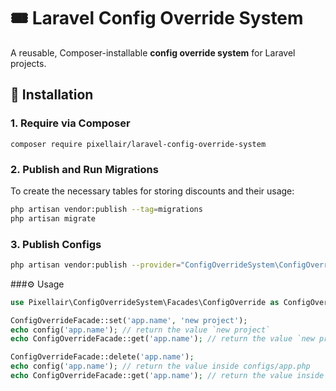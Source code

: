 # 🎟️ Laravel Config Override System

A reusable, Composer-installable **config override system** for Laravel projects.

## 🚀 Installation

### 1. Require via Composer

```
composer require pixellair/laravel-config-override-system
```
### 2. Publish and Run Migrations
To create the necessary tables for storing discounts and their usage:

```bash
php artisan vendor:publish --tag=migrations
php artisan migrate
```
### 3. Publish Configs

```bash
php artisan vendor:publish --provider="ConfigOverrideSystem\ConfigOverrideServiceProvider" --tag=config
```

###⚙️ Usage
```php
use Pixellair\ConfigOverrideSystem\Facades\ConfigOverride as ConfigOverrideFacade;

ConfigOverrideFacade::set('app.name', 'new project');
echo config('app.name'); // return the value `new project`
echo ConfigOverrideFacade::get('app.name'); // return the value `new project` from database

ConfigOverrideFacade::delete('app.name');
echo config('app.name'); // return the value inside configs/app.php
echo ConfigOverrideFacade::get('app.name'); // return the value inside configs/app.php
```

